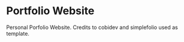 # Portfolio Website
 Personal Porfolio Website. Credits to cobidev and simplefolio used as template.
